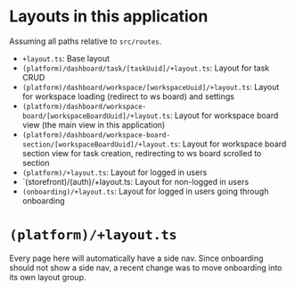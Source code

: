 # Layouts in this application

Assuming all paths relative to `src/routes`.

- `+layout.ts`: Base layout
- `(platform)/dashboard/task/[taskUuid]/+layout.ts`: Layout for task CRUD
- `(platform)/dashboard/workspace/[workspaceUuid]/+layout.ts`: Layout for
  workspace loading (redirect to ws board) and settings
- `(platform)/dashboard/workspace-board/[workspaceBoardUuid]/+layout.ts`: Layout for
  workspace board view (the main view in this application)
- `(platform)/dashboard/workspace-board-section/[workspaceBoardUuid]/+layout.ts`: Layout for
  workspace board section view for task creation, redirecting to ws board
  scrolled to section
- `(platform)/+layout.ts`: Layout for logged in users
- `(storefront)/(auth)/+layout.ts: Layout for non-logged in users
- `(onboarding)/+layout.ts`: Layout for logged in users going through
  onboarding

# `(platform)/+layout.ts`

Every page here will automatically have a side nav. Since onboarding should not
show a side nav, a recent change was to move onboarding into its own layout
group.
